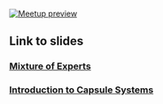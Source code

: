 [![Meetup preview](https://pbs.twimg.com/media/DQx9GxhVoAAOgj7.jpg:large "Meetup preview")](https://www.meetup.com/Hacking-Machine-Learning/)


## Link to slides

### [Mixture of Experts](https://docs.google.com/presentation/d/1V_eEnQtHnqDjeC_Dem8rFlCrasGRuplykEyz2KBojF0/edit#slide=id.p)

### [Introduction to Capsule Systems](https://docs.google.com/presentation/d/1oQfcF0OkIMlTCnQLXtHk2rXZiYM7zZugBoB9rq_zbR0/edit#slide=id.p)